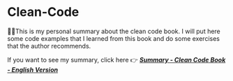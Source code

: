 # Clean-Code
 📖📝This is my personal summary about the clean code book. I will put here some code examples that I learned from this book and do some exercises that the author recommends.
 
 If you want to see my summary, click here 👉 ***[Summary - Clean Code Book - English Version](https://github.com/IgorMariano25/Clean-Code/blob/main/Clean-Code-English.md)***
